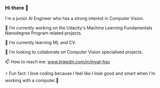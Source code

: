 ### Hi there 👋

I'm a junior AI Engineer who has a strong interest in Computer Vision.

 🔭 I’m currently working on the Udacity's Machine Learning Fundamentals Nanodegree Program related projects.
 
 🌱 I’m currently learning ML and CV.
 
 👯 I’m looking to collaborate on Computer Vision specialised projects.
 
 📫 How to reach me: www.linkedin.com/in/myat-hsu
 
 ⚡ Fun fact: I love coding because I feel like I look good and smart when I'm working with a computer.🤭
